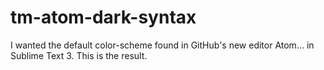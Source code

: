 tm-atom-dark-syntax
===================

I wanted the default color-scheme found in GitHub's new editor Atom... in Sublime Text 3. This is the result.
